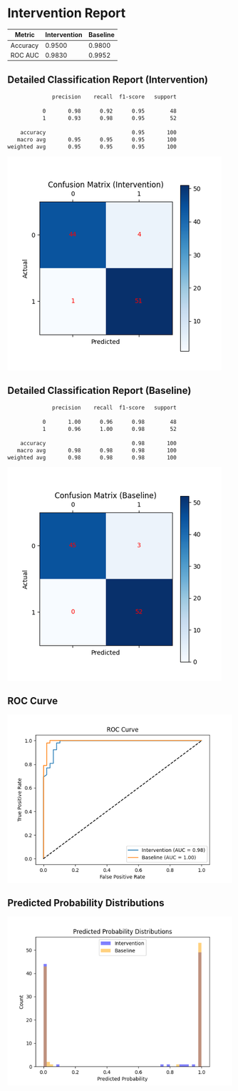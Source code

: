 
# Intervention Report

| Metric           | Intervention | Baseline |
|------------------|--------------|----------|
| Accuracy         | 0.9500     | 0.9800   |
| ROC AUC          | 0.9830     | 0.9952   |

## Detailed Classification Report (Intervention)

```
              precision    recall  f1-score   support

           0       0.98      0.92      0.95        48
           1       0.93      0.98      0.95        52

    accuracy                           0.95       100
   macro avg       0.95      0.95      0.95       100
weighted avg       0.95      0.95      0.95       100

```
![Confusion Matrix (Intervention)](/intervention_reports/f4793_m1.0_a50.0/confusion_matrix_intervention.png)

## Detailed Classification Report (Baseline)

```
              precision    recall  f1-score   support

           0       1.00      0.96      0.98        48
           1       0.96      1.00      0.98        52

    accuracy                           0.98       100
   macro avg       0.98      0.98      0.98       100
weighted avg       0.98      0.98      0.98       100

```
![Confusion Matrix (Baseline)](/intervention_reports/f4793_m1.0_a50.0/confusion_matrix_baseline.png)

## ROC Curve

![ROC Curve](/intervention_reports/f4793_m1.0_a50.0/roc_curve.png)

## Predicted Probability Distributions

![Probability Distributions](/intervention_reports/f4793_m1.0_a50.0/probability_distributions.png)
